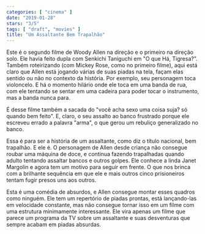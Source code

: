 ```yaml
---
categories: [ "cinema" ]
date: "2019-01-28"
stars: "3/5"
tags: [ "draft", "movies" ]
title: "Um Assaltante Bem Trapalhão"
---
```

Este é o segundo filme de Woody Allen na direção e o primeiro na direção solo. Ele havia feito dupla com Senkichi Taniguchi em "O que Há, Tigresa?". Também roteirizando (com Mickey Rose, como no primeiro filme), aqui está claro que Allen está jogando várias de suas piadas na tela, façam elas sentido ou não no contexto da história. Por exemplo, seu personagem toca violoncelo. E há o momento hilário onde ele toca em uma banda de rua, com ele tentando se sentar em uma cadeira para poder tocar o instrumento, mas a banda nunca para.

É desse filme também a sacada do "você acha sexo uma coisa suja? só quando bem feito". E, claro, o seu assalto ao banco frustrado porque ele escreveu errado a palavra "arma", o que gerou um rebuliço generalizado no banco.

Essa é para ser a história de um assaltante, como diz o título nacional, bem trapalhão. E ele é. O personagem de Allen desde criança não consegue roubar uma máquina de doce, e continua fazendo trapalhadas quando adulto tentando assaltar bancos e outros golpes. Ele conhece a linda Janet Margolin e agora tem um motivo para seguir em frente. O que nos brinca com a brilhante sequência em que ele e mais outros cinco prisioneiros tentam fugir presos uns aos outros.

Esta é uma comédia de absurdos, e Allen consegue montar esses quadros como ninguém. Ele tem um repertório de piadas prontas, está lançando-las em velocidade constante, mas não consegue tornar isso em um filme com uma estrutura minimamente interessante. Ele vira apenas um filme que parece um programa da TV sobre um assaltante e suas desventuras que sempre acabam em piadas absurdas.
